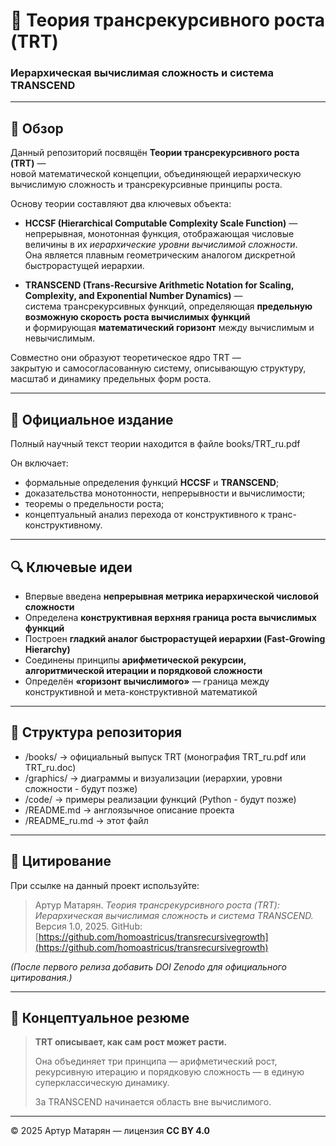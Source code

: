 # 🧠 Теория трансрекурсивного роста (TRT)

### **Иерархическая вычислимая сложность и система TRANSCEND**

---

## 📘 Обзор

Данный репозиторий посвящён **Теории трансрекурсивного роста (TRT)** —  
новой математической концепции, объединяющей иерархическую вычислимую сложность и трансрекурсивные принципы роста.

Основу теории составляют два ключевых объекта:

- **HCCSF (Hierarchical Computable Complexity Scale Function)** —  
  непрерывная, монотонная функция, отображающая числовые величины в их *иерархические уровни вычислимой сложности*.  
  Она является плавным геометрическим аналогом дискретной быстрорастущей иерархии.

- **TRANSCEND (Trans-Recursive Arithmetic Notation for Scaling, Complexity, and Exponential Number Dynamics)** —  
  система трансрекурсивных функций, определяющая **предельную возможную скорость роста вычислимых функций**  
  и формирующая **математический горизонт** между вычислимым и невычислимым.

Совместно они образуют теоретическое ядро TRT —  
закрытую и самосогласованную систему, описывающую структуру, масштаб и динамику предельных форм роста.

---

## 📄 Официальное издание

Полный научный текст теории находится в файле books/TRT_ru.pdf


Он включает:
- формальные определения функций **HCCSF** и **TRANSCEND**;  
- доказательства монотонности, непрерывности и вычислимости;  
- теоремы о предельности роста;  
- концептуальный анализ перехода от конструктивного к транс-конструктивному.

---

## 🔍 Ключевые идеи

- Впервые введена **непрерывная метрика иерархической числовой сложности**  
- Определена **конструктивная верхняя граница роста вычислимых функций**  
- Построен **гладкий аналог быстрорастущей иерархии (Fast-Growing Hierarchy)**  
- Соединены принципы **арифметической рекурсии, алгоритмической итерации и порядковой сложности**  
- Определён **«горизонт вычислимого»** — граница между конструктивной и мета-конструктивной математикой

---

## 🧩 Структура репозитория

- /books/ → официальный выпуск TRT (монография TRT_ru.pdf или TRT_ru.doc)
- /graphics/ → диаграммы и визуализации (иерархии, уровни сложности - будут позже)
- /code/ → примеры реализации функций (Python - будут позже)
- /README.md → англоязычное описание проекта
- /README_ru.md → этот файл
---

## 🧮 Цитирование

При ссылке на данный проект используйте:

> Артур Матарян. *Теория трансрекурсивного роста (TRT): Иерархическая вычислимая сложность и система TRANSCEND.*  
> Версия 1.0, 2025. GitHub: [https://github.com/homoastricus/transrecursivegrowth](https://github.com/homoastricus/transrecursivegrowth)

*(После первого релиза добавить DOI Zenodo для официального цитирования.)*

---

## 🌌 Концептуальное резюме

> **TRT описывает, как сам рост может расти.**  
>  
> Она объединяет три принципа — арифметический рост, рекурсивную итерацию и порядковую сложность — в единую суперклассическую динамику.  
>
> За TRANSCEND начинается область вне вычислимого.

---

© 2025 Артур Матарян — лицензия **CC BY 4.0**
